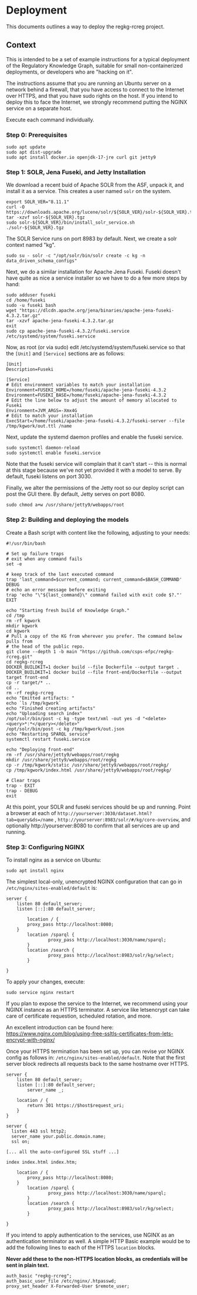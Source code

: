 # Deployment

This documents outlines a way to deploy the regkg-rcreg project.

## Context

This is intended to be a set of example instructions for a typical deployment of
the Regulatory Knowledge Graph, suitable for small non-containerized 
deployments, or developers who are "hacking on it".

The instructions assume that you are running an Ubuntu server on a network 
behind a firewall, that you have access to connect to the Internet over HTTPS, 
and that you have sudo rights on the host. If you intend to deploy this to face
the Internet, we strongly recommend putting the NGINX service on a separate
host.

Execute each command individually.

### Step 0: Prerequisites
```
sudo apt update
sudo apt dist-upgrade
sudo apt install docker.io openjdk-17-jre curl git jetty9
```

### Step 1: SOLR, Jena Fuseki, and Jetty Installation

We download a recent buid of Apache SOLR from the ASF, unpack it, and install it 
as a service. This creates a user named `solr` on the system.

```
export SOLR_VER="8.11.1"
curl -O https://downloads.apache.org/lucene/solr/${SOLR_VER}/solr-${SOLR_VER}.tgz
tar -xzvf solr-${SOLR_VER}.tgz
sudo solr-${SOLR_VER}/bin/install_solr_service.sh ./solr-${SOLR_VER}.tgz
```

The SOLR Service runs on port 8983 by default. Next, we create a solr context named "kg".

```
sudo su - solr -c "/opt/solr/bin/solr create -c kg -n data_driven_schema_configs" 
```

Next, we do a similar installation for Apache Jena Fuseki. Fuseki doesn't have 
quite as nice a service installer so we have to do a few more steps by hand:

```
sudo adduser fuseki
cd /home/fuseki
sudo -u fuseki bash
wget "https://dlcdn.apache.org/jena/binaries/apache-jena-fuseki-4.3.2.tar.gz"
tar -xzvf apache-jena-fuseki-4.3.2.tar.gz
exit
sudo cp apache-jena-fuseki-4.3.2/fuseki.service /etc/systemd/system/fuseki.service 
```

Now, as root (or via sudo) edit /etc/systemd/system/fuseki.service so that the 
`[Unit]` and `[Service]` sections are as follows:

```
[Unit]
Description=Fuseki

[Service]
# Edit environment variables to match your installation
Environment=FUSEKI_HOME=/home/fuseki/apache-jena-fuseki-4.3.2
Environment=FUSEKI_BASE=/home/fuseki/apache-jena-fuseki-4.3.2
# Edit the line below to adjust the amount of memory allocated to Fuseki
Environment=JVM_ARGS=-Xmx4G
# Edit to match your installation
ExecStart=/home/fuseki/apache-jena-fuseki-4.3.2/fuseki-server --file /tmp/kgwork/out.ttl /name 
```

Next, update the systemd daemon profiles and enable the fuseki service.

```
sudo systemctl daemon-reload
sudo systemctl enable fuseki.service
```

Note that the fuseki service will complain that it can't start -- this is normal
at this stage because we've not yet provided it with a model to serve.
By default, fuseki listens on port 3030.

Finally, we alter the permissions of the Jetty root so our deploy script can post 
the GUI there. By default, Jetty serves on port 8080.
```
sudo chmod a+w /usr/share/jetty9/webapps/root
```

### Step 2: Building and deploying the models

Create a Bash script with content like the following, adjusting to your needs:

```
#!/usr/bin/bash

# Set up failure traps
# exit when any command fails
set -e

# keep track of the last executed command
trap 'last_command=$current_command; current_command=$BASH_COMMAND' DEBUG
# echo an error message before exiting
trap 'echo "\"${last_command}\" command failed with exit code $?."' EXIT

echo "Starting fresh build of Knowledge Graph."
cd /tmp
rm -rf kgwork
mkdir kgwork
cd kgwork
# Pull a copy of the KG from wherever you prefer. The command below pulls from 
# the head of the public repo.
git clone --depth 1 -b main "https://github.com/csps-efpc/regkg-rcreg.git"
cd regkg-rcreg
DOCKER_BUILDKIT=1 docker build --file Dockerfile --output target .
DOCKER_BUILDKIT=1 docker build --file front-end/Dockerfile --output target front-end
cp -r target/* ..
cd ..
rm -rf regkg-rcreg
echo "Emitted artifacts: "
echo `ls /tmp/kgwork`
echo "Finished creating artifacts"
echo "Uploading search index"
/opt/solr/bin/post -c kg -type text/xml -out yes -d "<delete><query>*:*</query></delete>"
/opt/solr/bin/post -c kg /tmp/kgwork/out.json
echo "Restarting SPARQL service"
systemctl restart fuseki.service

echo "Deploying front-end"
rm -rf /usr/share/jetty9/webapps/root/regkg
mkdir /usr/share/jetty9/webapps/root/regkg
cp -r /tmp/kgwork/static /usr/share/jetty9/webapps/root/regkg/
cp /tmp/kgwork/index.html /usr/share/jetty9/webapps/root/regkg/

# Clear traps
trap - EXIT
trap - DEBUG
exit
```

At this point, your SOLR and fuseki services should be up and running. 
Point a browser at each of `http://yourserver:3030/dataset.html?tab=query&ds=/name` 
, `http://yourserver:8983/solr/#/kg/core-overview`, and optionally 
http://yourserver:8080 to confirm that all services are up and running.

### Step 3: Configuring NGINX

To install nginx as a service on Ubuntu:

```
sudo apt install nginx
```

The simplest local-only, unencrypted NGINX configuration that can go in 
`/etc/nginx/sites-enabled/default` is:

```
server {
	listen 80 default_server;
	listen [::]:80 default_server;
        
        location / {
		proxy_pass http://localhost:8080;
	}
        location /sparql {
                proxy_pass http://localhost:3030/name/sparql;
        }
        location /search {
                proxy_pass http://localhost:8983/solr/kg/select;
        }

}
```
To apply your changes, execute:
```
sudo service nginx restart
```

If you plan to expose the service to the Internet, we recommend using your NGINX
instance as an HTTPS terminator. A service like letsencrypt can take care of
certificate requestion, scheduled rotation, and more. 

An excellent introduction can be found here: 
https://www.nginx.com/blog/using-free-ssltls-certificates-from-lets-encrypt-with-nginx/

Once your HTTPS termination has been set up, you can revise yor NGINX config as 
follows in: `/etc/nginx/sites-enabled/default`. Note that the first server 
block redirects all requests back to the same hostname over HTTPS.

```
server {
	listen 80 default_server;
	listen [::]:80 default_server;
        server_name _;

	location / {
		return 301 https://$host$request_uri;
	}
}

server {
  listen 443 ssl http2;
  server_name your.public.domain.name;
  ssl on;

[... all the auto-configured SSL stuff ...]

index index.html index.htm;

	location / {
		proxy_pass http://localhost:8080;
	}
        location /sparql {
                proxy_pass http://localhost:3030/name/sparql;
        }
        location /search {
                proxy_pass http://localhost:8983/solr/kg/select;
        }

}

```

If you intend to apply authentication to the services, use NGINX as an 
authentication terminator as well. A simple HTTP Basic example would be to add 
the following lines to each of the HTTPS `location` blocks.

**Never add these to the non-HTTPS location blocks, as credentials will be 
sent in plain text.**

```
auth_basic "regkg-rcreg";
auth_basic_user_file /etc/nginx/.htpasswd;
proxy_set_header X-Forwarded-User $remote_user;
```
